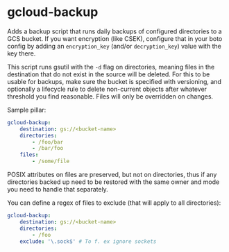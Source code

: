# gcloud-backup

Adds a backup script that runs daily backups of configured directories to a GCS bucket. If you want encryption (like CSEK), configure that in your boto config by adding an `encryption_key` (and/or `decryption_key`) value with the key there.

This script runs gsutil with the `-d` flag on directories, meaning files in the destination that do not exist in the source will be deleted. For this to be usable for backups, make sure the bucket is specified with versioning, and optionally a lifecycle rule to delete non-current objects after whatever threshold you find reasonable. Files will only be overridden on changes.

Sample pillar:

```yaml
gcloud-backup:
    destination: gs://<bucket-name>
    directories:
        - /foo/bar
        - /bar/foo
    files:
        - /some/file
```

POSIX attributes on files are preserved, but not on directories, thus if any directories backed up need to be restored with the same owner and mode you need to handle that separately.

You can define a regex of files to exclude (that will apply to all directories):

```yaml
gcloud-backup:
    destination: gs://<bucket-name>
    directories:
        - /foo
    exclude: '\.sock$' # To f. ex ignore sockets
```
